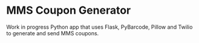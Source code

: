 # MMS Coupon Generator
Work in progress Python app that uses Flask, PyBarcode, Pillow and Twilio 
to generate and send MMS coupons.
